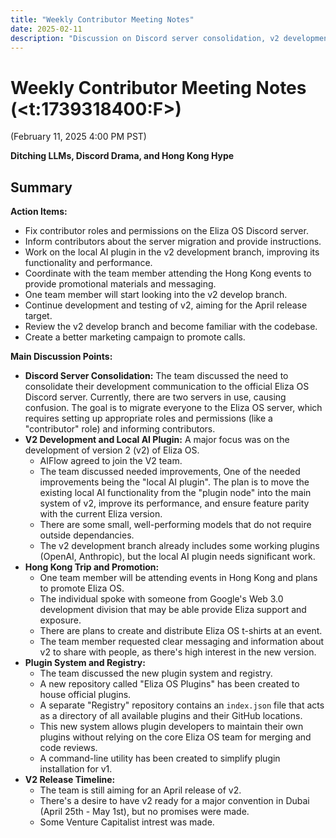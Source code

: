 ```yaml
---
title: "Weekly Contributor Meeting Notes"
date: 2025-02-11
description: "Discussion on Discord server consolidation, v2 development progress including local AI plugin improvements, upcoming Hong Kong promotional events, and new plugin registry system implementation. Updates on v2 release timeline targeting April."
---
```


# Weekly Contributor Meeting Notes (<t:1739318400:F>)

(February 11, 2025 4:00 PM PST)

**Ditching LLMs, Discord Drama, and Hong Kong Hype**


## Summary

**Action Items:**

*   Fix contributor roles and permissions on the Eliza OS Discord server.
*   Inform contributors about the server migration and provide instructions.
*   Work on the local AI plugin in the v2 development branch, improving its functionality and performance.
*   Coordinate with the team member attending the Hong Kong events to provide promotional materials and messaging.
*   One team member will start looking into the v2 develop branch.
*   Continue development and testing of v2, aiming for the April release target.
*   Review the v2 develop branch and become familiar with the codebase.
*   Create a better marketing campaign to promote calls.

**Main Discussion Points:**

*   **Discord Server Consolidation:** The team discussed the need to consolidate their development communication to the official Eliza OS Discord server. Currently, there are two servers in use, causing confusion. The goal is to migrate everyone to the Eliza OS server, which requires setting up appropriate roles and permissions (like a "contributor" role) and informing contributors.
*   **V2 Development and Local AI Plugin:** A major focus was on the development of version 2 (v2) of Eliza OS.
    *   AIFlow agreed to join the V2 team.
    *   The team discussed needed improvements, One of the needed improvements being the "local AI plugin". The plan is to move the existing local AI functionality from the "plugin node" into the main system of v2, improve its performance, and ensure feature parity with the current Eliza version.
    *   There are some small, well-performing models that do not require outside dependancies.
    *   The v2 development branch already includes some working plugins (OpenAI, Anthropic), but the local AI plugin needs significant work.
*   **Hong Kong Trip and Promotion:**
    *   One team member will be attending events in Hong Kong and plans to promote Eliza OS.
    *   The individual spoke with someone from Google's Web 3.0 development division that may be able provide Eliza support and exposure.
    *   There are plans to create and distribute Eliza OS t-shirts at an event.
    *   The team member requested clear messaging and information about v2 to share with people, as there's high interest in the new version.
*   **Plugin System and Registry:**
    *   The team discussed the new plugin system and registry.
    *   A new repository called "Eliza OS Plugins" has been created to house official plugins.
    *   A separate "Registry" repository contains an `index.json` file that acts as a directory of all available plugins and their GitHub locations.
    *   This new system allows plugin developers to maintain their own plugins without relying on the core Eliza OS team for merging and code reviews.
    *   A command-line utility has been created to simplify plugin installation for v1.
*   **V2 Release Timeline:**
    *   The team is still aiming for an April release of v2.
    *   There's a desire to have v2 ready for a major convention in Dubai (April 25th - May 1st), but no promises were made.
    *   Some Venture Capitalist intrest was made.
